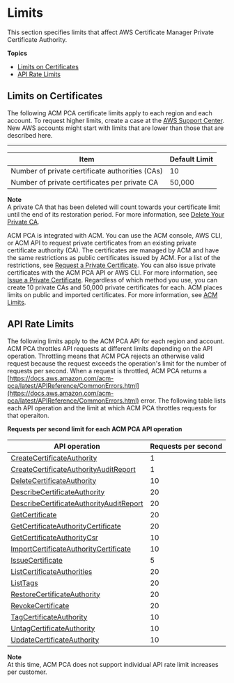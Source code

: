 # Limits<a name="PcaLimits"></a>

This section specifies limits that affect AWS Certificate Manager Private Certificate Authority\.

**Topics**
+ [Limits on Certificates](#PcaLimits-certificates)
+ [API Rate Limits](#PcaLimits-api)

## Limits on Certificates<a name="PcaLimits-certificates"></a>

The following ACM PCA certificate limits apply to each region and each account\. To request higher limits, create a case at the [AWS Support Center](https://console.aws.amazon.com/support/home#/case/create?issueType=service-limit-increase&limitType=service-code-acm-pca)\. New AWS accounts might start with limits that are lower than those that are described here\.


****  

| Item | Default Limit | 
| --- | --- | 
| Number of private certificate authorities \(CAs\) | 10 | 
| Number of private certificates per private CA | 50,000 | 

**Note**  
A private CA that has been deleted will count towards your certificate limit until the end of its restoration period\. For more information, see [Delete Your Private CA](https://docs.aws.amazon.com/acm-pca/latest/userguide/PCADeleteCA.html)\.

ACM PCA is integrated with ACM\. You can use the ACM console, AWS CLI, or ACM API to request private certificates from an existing private certificate authority \(CA\)\. The certificates are managed by ACM and have the same restrictions as public certificates issued by ACM\. For a list of the restrictions, see [Request a Private Certificate](https://docs.aws.amazon.com/acm/latest/userguide/gs-acm-request-private.html)\. You can also issue private certificates with the ACM PCA API or AWS CLI\. For more information, see [Issue a Private Certificate](PcaIssueCert.md)\. Regardless of which method you use, you can create 10 private CAs and 50,000 private certificates for each\. ACM places limits on public and imported certificates\. For more information, see [ACM Limits](https://docs.aws.amazon.com/acm/latest/userguide/acm-limits.html)\. 

## API Rate Limits<a name="PcaLimits-api"></a>

The following limits apply to the ACM PCA API for each region and account\. ACM PCA throttles API requests at different limits depending on the API operation\. Throttling means that ACM PCA rejects an otherwise valid request because the request exceeds the operation's limit for the number of requests per second\. When a request is throttled, ACM PCA returns a [https://docs.aws.amazon.com/acm-pca/latest/APIReference/CommonErrors.html](https://docs.aws.amazon.com/acm-pca/latest/APIReference/CommonErrors.html) error\. The following table lists each API operation and the limit at which ACM PCA throttles requests for that operaiton\.


**Requests per second limit for each ACM PCA API operation**  

| API operation | Requests per second | 
| --- | --- | 
| [CreateCertificateAuthority](https://docs.aws.amazon.com/acm-pca/latest/APIReference/API_CreateCertificateAuthority.html) | 1 | 
| [CreateCertificateAuthorityAuditReport](https://docs.aws.amazon.com/acm-pca/latest/APIReference/API_CreateCertificateAuthorityAuditReport.html) | 1 | 
| [DeleteCertificateAuthority](https://docs.aws.amazon.com/acm-pca/latest/APIReference/API_DeleteCertificateAuthority.html) | 10 | 
| [DescribeCertificateAuthority](https://docs.aws.amazon.com/acm-pca/latest/APIReference/API_DescribeCertificateAuthority.html) | 20 | 
| [DescribeCertificateAuthorityAuditReport](https://docs.aws.amazon.com/acm-pca/latest/APIReference/API_DescribeCertificateAuthorityAuditReport.html) | 20 | 
| [GetCertificate](https://docs.aws.amazon.com/acm-pca/latest/APIReference/API_GetCertificate.html) | 20 | 
| [GetCertificateAuthorityCertificate](https://docs.aws.amazon.com/acm-pca/latest/APIReference/API_GetCertificateAuthorityCertificate.html) | 20 | 
| [GetCertificateAuthorityCsr](https://docs.aws.amazon.com/acm-pca/latest/APIReference/API_GetCertificateAuthorityCsr.html) | 10 | 
| [ImportCertificateAuthorityCertificate](https://docs.aws.amazon.com/acm-pca/latest/APIReference/API_ImportCertificateAuthorityCertificate.html) | 10 | 
| [IssueCertificate](https://docs.aws.amazon.com/acm-pca/latest/APIReference/API_IssueCertificate.html) | 5 | 
| [ListCertificateAuthorities](https://docs.aws.amazon.com/acm-pca/latest/APIReference/API_ListCertificateAuthorities.html) | 20 | 
| [ListTags](https://docs.aws.amazon.com/acm-pca/latest/APIReference/API_ListTags.html) | 20 | 
| [RestoreCertificateAuthority](https://docs.aws.amazon.com/acm-pca/latest/APIReference/API_RestoreCertificateAuthority.html) | 20 | 
| [RevokeCertificate](https://docs.aws.amazon.com/acm-pca/latest/APIReference/API_RevokeCertificate.html) | 20 | 
| [TagCertificateAuthority](https://docs.aws.amazon.com/acm-pca/latest/APIReference/API_TagCertificateAuthority.html) | 10 | 
| [UntagCertificateAuthority](https://docs.aws.amazon.com/acm-pca/latest/APIReference/API_UntagCertificateAuthority.html) | 10 | 
| [UpdateCertificateAuthority](https://docs.aws.amazon.com/acm-pca/latest/APIReference/API_UpdateCertificateAuthority.html) | 10 | 

**Note**  
At this time, ACM PCA does not support individual API rate limit increases per customer\.